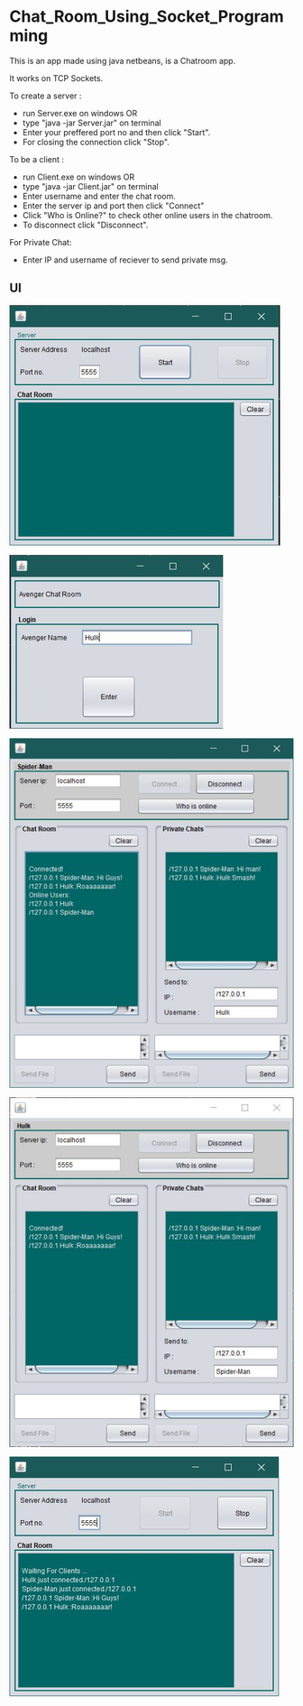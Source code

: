 # Chat_Room_Using_Socket_Programming
This is an app made using java netbeans, is a Chatroom app.

It works on TCP Sockets.

To create a server :
* run Server.exe on windows
  OR
* type "java -jar Server.jar" on terminal
* Enter your preffered port no and then click "Start".
* For closing the connection click "Stop".

To be a client :
* run Client.exe on windows
  OR
* type "java -jar Client.jar" on terminal
* Enter username and enter the chat room.
* Enter the server ip and port then click "Connect"
* Click "Who is Online?" to check other online users in the chatroom.
* To disconnect click "Disconnect".

For Private Chat:
* Enter IP and username of reciever to send private msg.


## UI
![Alt text](/screenshots/0.JPG?raw=true "Server")

![Alt text](/screenshots/1.JPG?raw=true "Client")

![Alt text](/screenshots/3.JPG?raw=true "Client 1")

![Alt text](/screenshots/4.JPG?raw=true "Client 2")

![Alt text](/screenshots/5.JPG?raw=true "Server Side Chat Room")
